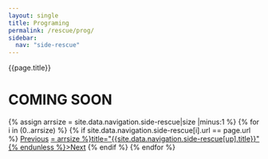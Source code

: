 ```yaml
---
layout: single
title: Programing
permalink: /rescue/prog/
sidebar:
  nav: "side-rescue"
---
```


{{page.title}}

# COMING SOON

<!-- Including pagination manually since these are pages so page layout MUST be changed under navigation.yml -->
<nav class="pagination">
{% assign arrsize = site.data.navigation.side-rescue|size |minus:1 %}
{% for i in (0..arrsize) %}
    {% if site.data.navigation.side-rescue[i].url == page.url %}
        <a href="{% if i == 0 %}#{% else %}{% assign down = i|minus:1 %}{{ site.data.navigation.side-rescue[down].url }}{% endif %}" class="pagination--pager {% if i == 0 %}disabled{% endif %}" {% unless i == 0 %}title="{{site.data.navigation.side-rescue[down].title}}"{% endunless %}>Previous</a>
        <a href="{% if i >= arrsize %}#{% else %}{% assign up = i|plus:1 %}{{ site.data.navigation.side-rescue[up].url }}{% endif %}" class="pagination--pager {% if i >= arrsize %}disabled{% endif %}" {% unless i >= arrsize %}title="{{site.data.navigation.side-rescue[up].title}}"{% endunless %}>Next</a>
    {% endif %}
{% endfor %}  
</nav>



